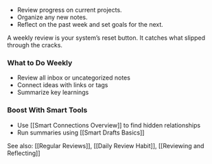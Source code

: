 - Review progress on current projects.
- Organize any new notes.
- Reflect on the past week and set goals for the next.

A weekly review is your system’s reset button. It catches what slipped through the cracks.

### What to Do Weekly
- Review all inbox or uncategorized notes
- Connect ideas with links or tags
- Summarize key learnings

### Boost With Smart Tools
- Use [[Smart Connections Overview]] to find hidden relationships
- Run summaries using [[Smart Drafts Basics]]

See also: [[Regular Reviews]], [[Daily Review Habit]], [[Reviewing and Reflecting]]